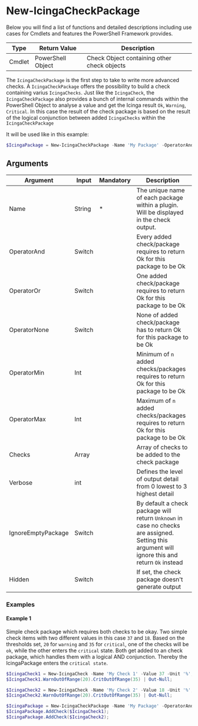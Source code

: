 # New-IcingaCheckPackage

Below you will find a list of functions and detailed descriptions including use cases for Cmdlets and features the PowerShell Framework provides.

| Type | Return Value | Description |
| --- | --- | --- |
| Cmdlet | PowerShell Object | Check Object containing other check objects |

The `IcingaCheckPackage` is the first step to take to write more advanced checks. A `IcingaCheckPackage` offers the possibility to build a check containing varius `IcingaChecks`. Just like the `IcingaCheck`, the `IcingaCheckPackage` also provides a bunch of internal commands within the PowerShell Object to analyse a value and get the Icinga result `Ok`, `Warning`, `Critical`. In this case the result of the check package is based on the result of the logical conjunction between added `IcingaChecks` within the `IcingaCheckPackage`

It will be used like in this example:

```powershell
$IcingaPackage = New-IcingaCheckPackage -Name 'My Package' -OperatorAnd;
```

## Arguments

| Argument           | Input     | Mandatory | Description |
| ---                | ---       | ---       | ---         |
| Name               | String    |  *        | The unique name of each package within a plugin. Will be displayed in the check output.  |
| OperatorAnd        | Switch    |           | Every added check/package requires to return Ok for this package to be Ok |
| OperatorOr         | Switch    |           | One added check/package requires to return Ok for this package to be Ok |
| OperatorNone       | Switch    |           | None of added check/package has to return Ok for this package to be Ok |
| OperatorMin        | Int       |           | Minimum of `n` added checks/packages requires to return Ok for this package to be Ok |
| OperatorMax        | Int       |           | Maximum of `n` added checks/packages requires to return Ok for this package to be Ok |
| Checks             | Array     |           | Array of checks to be added to the check package |
| Verbose            | int       |           | Defines the level of output detail from 0 lowest to 3 highest detail |
| IgnoreEmptyPackage | Switch    |           | By default a check package will return `Unknown` in case no checks are assigned. Setting this argument will ignore this and return `Ok` instead
| Hidden             | Switch    |           | If set, the check package doesn't generate output |

### Examples

#### Example 1

Simple check package which requires both checks to be okay. Two simple check items with two different values in this case `37` and `18`. Based on the thresholds set, `20` for `warning` and `35` for `critical`, one of the checks will be `ok`, while the other enters the `critical` state. Both get added to an check package, which handles them with a logical AND conjunction. Thereby the IcingaPackage enters the `critical state`.

```powershell
$IcingaCheck1 = New-IcingaCheck -Name 'My Check 1' -Value 37 -Unit '%';
$IcingaCheck1.WarnOutOfRange(20).CritOutOfRange(35) | Out-Null;

$IcingaCheck2 = New-IcingaCheck -Name 'My Check 2' -Value 18 -Unit '%';
$IcingaCheck2.WarnOutOfRange(20).CritOutOfRange(35) | Out-Null;

$IcingaPackage = New-IcingaCheckPackage -Name 'My Package' -OperatorAnd;
$IcingaPackage.AddCheck($IcingaCheck1);
$IcingaPackage.AddCheck($IcingaCheck2);
```
